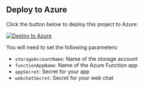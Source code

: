 ## Deploy to Azure

Click the button below to deploy this project to Azure:

[![Deploy to Azure](https://aka.ms/deploytoazurebutton)](https://portal.azure.com/#create/Microsoft.Template/uri/https%3A%2F%2Fraw.githubusercontent.com%2FiBoonz%2FHealthcareAgentWebchat%2Frefs%2Fheads%2Fmain%2Fazuredeploy.json%3Ftoken%3DGHSAT0AAAAAAC5LTMBZY5GTIJ6UAYIOTKOCZ5E6MSQ)

You will need to set the following parameters:
- `storageAccountName`: Name of the storage account
- `functionAppName`: Name of the Azure Function app
- `appSecret`: Secret for your app
- `webchatSecret`: Secret for your web chat